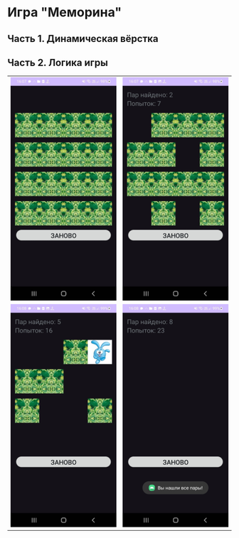 # Игра "Меморина"

## Часть 1. Динамическая вёрстка

## Часть 2. Логика игры

<table>
    <tr>
        <td><img src="images/2_1.jpg" width=360></td>
        <td><img src="images/2_2.jpg" width=360></td>
    </tr>
    <tr>
        <td><img src="images/2_3.jpg" width=360></td>
        <td><img src="images/2_4.jpg" width=360></td>
    </tr>
</table>